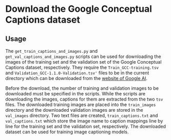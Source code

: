 # Download the Google Conceptual Captions dataset

## Usage

The `get_train_captions_and_images.py` and `get_val_captions_and_images.py` scripts can be used for downloading the images of the training set and the validation set of the Google Conceptual Captions dataset, respectively. They require the `Train_GCC-training.tsv` and `Validation_GCC-1.1.0-Validation.tsv'` files to be in the current directory which can be downloaded from the [website of Google AI](https://ai.google.com/research/ConceptualCaptions/download). 

Before the download, the number of training and validation images to be downloaded must be specified in the scripts. While the scripts are downloading the images, captions for them are extracted from the two `tsv` files. The downloaded training images are placed into the `train_images` directory and the downloaded validation images are stored in the `val_images` directory. Two text files are created, `train_captions.txt` and `val_captions.txt` which store the image name to caption mappings line by line for the training set and the validation set, respectively. The downloaded dataset can be used for training image captioning models.
